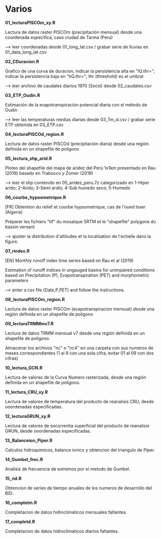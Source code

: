 # Varios
**01_lecturaPISCOm_xy.R** <p>
Lectura de datos raster PISCOm (precipitación mensual) desde una coordenada especifica, caso ciudad de Tarma (Peru) <p>
--> leer coordenadas desde 01_long_lat.csv / grabar serie de lluvias en 01_data_long_lat.csv <p>
**02_CDuracion.R** <p>
Grafico de una curva de duracion, indicar la persistencia alta en "lQ.thr="; indicar la persistencia baja en "hQ.thr="; thr (threshold) es el umbral<p>
  --> leer archivo de caudales diarios 1970 (Socsi) desde 02_caudales.csv<p>
**03_ETP_Oudin.R** <p>
Estimación de la evapotranspiración potencial diaria con el método de Oudin <p>
  --> leer las temperaturas medias diarias desde 03_Tm_d.csv / grabar serie ETP obtenida en 03_ETP.csv <p>
**04_lecturaPISCOd_region.R** <p>
Lectura de datos raster PISCOd (precipitación diaria) desde una región definida en un shapefile de poligono <p>
**05_lectura_shp_arid.R** <p>
Ploteo del shapefile del mapa de aridez del Perú 1x1km presentado en Rau (2019) basado en Trabucco y Zomer (2019) <p> 
  --> leer el shp contenido en 05_aridez_peru.7z categorizado en 1-Hiper arido; 2-Arido; 3-Semi arido; 4-Sub humedo seco; 5-Humedo<p> 
**06_courbe_hypsometrique.R** <p>
[FR] Obtention du relief et courbe hypsometrique, cas de l'oued Isser (Algerie) <p>
Préparer les fichiers "tif" du mosaïque SRTM et le "shapefile" polygone du bassin versant <p>
  --> ajuster la distribution d'altitudes et la localisation de l'echelle dans la figure.<p>
**07_rindex.R** <p>
[EN] Monthly runoff index time series based on Rau et al (2019) <p>
Estimation of runoff indices in ungauged basins for unimpaired conditions based on Precipitation (P), Evapotranspiration (PET) and morphometric parameters <p>
--> enter a csv file (Date,P,PET) and follow the instructions.<p>
**08_lecturaPISCOm_region.R** <p>
Lectura de datos raster PISCOm (evapotranspiracion mensual) desde una región definida en un shapefile de poligono <p>
**09_lecturaTRMMmv7.R** <p>
Lectura de datos TRMM mensual v7 desde una región definida en un shapefile de poligono.<p>
Almacenar los archivos "nc" o "nc4" en una carpeta con sus numeros de meses correspondientes (1 al 9 con una sola cifra, evitar 01 al 09 con dos cifras)<p>
**10_lectura_GCN.R** <p>
Lectura de valores de la Curva Numero rasterizada, desde una región definida en un shapefile de poligono.<p>
**11_lectura_CRU_xy.R** <p>
Lectura de valores de temperatura del producto de reanalisis CRU, desde ooordenadas especificadas.<p>
**12_lecturaGRUN_xy.R** <p>
Lectura de valores de escorrentia superficial del producto de reanalisis GRUN, desde ooordenadas especificadas.<p>
**13_Balanceion_Piper.R** <p>
Calculos hidroquimicos, balance ionico y obtencion del triangulo de Piper.<p>
**14_Gumbel_frec.R** <p>
Analisis de frecuencia de extremos por el metodo de Gumbel.<p> 
**15_nd.R** <p>
Obtencion de series de tiempo anuales de los numeros de desarrollo del BID.<p> 
**16_completm.R** <p>
Completacion de datos hidroclimaticos mensuales faltantes.<p> 
**17_completd.R** <p>
Completacion de datos hidroclimaticos diarios faltantes.<p> 
